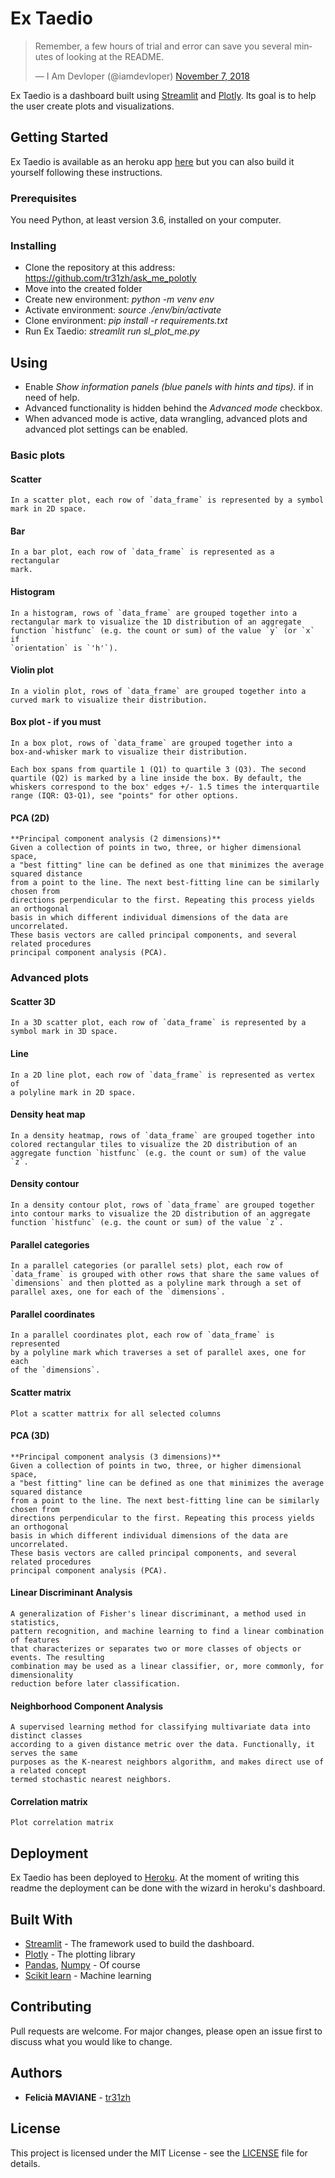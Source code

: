 # Ex Taedio

<blockquote class="twitter-tweet"><p lang="en" dir="ltr">Remember, a few hours of trial and error can save you several minutes of looking at the README.</p>&mdash; I Am Devloper (@iamdevloper) <a href="https://twitter.com/iamdevloper/status/1060067235316809729?ref_src=twsrc%5Etfw">November 7, 2018</a></blockquote>

Ex Taedio is a dashboard built using [Streamlit](https://www.streamlit.io/) and [Plotly](https://plotly.com/). Its goal is to help the user create plots and visualizations.

## Getting Started

Ex Taedio is available as an heroku app [here](https://extaedio.herokuapp.com/) but you can also build it yourself following these instructions.

### Prerequisites

You need Python, at least version 3.6, installed on your computer.

### Installing

- Clone the repository at this address: https://github.com/tr31zh/ask_me_polotly
- Move into the created folder
- Create new environment: _python -m venv env_
- Activate environment: _source ./env/bin/activate_
- Clone environment: _pip install -r requirements.txt_
- Run Ex Taedio: _streamlit run sl_plot_me.py_

## Using

- Enable _Show information panels (blue panels with hints and tips)._ if in need of help.
- Advanced functionality is hidden behind the _Advanced mode_ checkbox.
- When advanced mode is active, data wrangling, advanced plots and advanced plot settings can be enabled.

### Basic plots

#### Scatter

    In a scatter plot, each row of `data_frame` is represented by a symbol
    mark in 2D space.

#### Bar

    In a bar plot, each row of `data_frame` is represented as a rectangular
    mark.

#### Histogram

    In a histogram, rows of `data_frame` are grouped together into a
    rectangular mark to visualize the 1D distribution of an aggregate
    function `histfunc` (e.g. the count or sum) of the value `y` (or `x` if
    `orientation` is `'h'`).

#### Violin plot

    In a violin plot, rows of `data_frame` are grouped together into a
    curved mark to visualize their distribution.

#### Box plot - if you must

    In a box plot, rows of `data_frame` are grouped together into a
    box-and-whisker mark to visualize their distribution.

    Each box spans from quartile 1 (Q1) to quartile 3 (Q3). The second
    quartile (Q2) is marked by a line inside the box. By default, the
    whiskers correspond to the box' edges +/- 1.5 times the interquartile
    range (IQR: Q3-Q1), see "points" for other options.

#### PCA (2D)

    **Principal component analysis (2 dimensions)**
    Given a collection of points in two, three, or higher dimensional space,
    a "best fitting" line can be defined as one that minimizes the average squared distance
    from a point to the line. The next best-fitting line can be similarly chosen from
    directions perpendicular to the first. Repeating this process yields an orthogonal
    basis in which different individual dimensions of the data are uncorrelated.
    These basis vectors are called principal components, and several related procedures
    principal component analysis (PCA).

### Advanced plots

#### Scatter 3D

    In a 3D scatter plot, each row of `data_frame` is represented by a
    symbol mark in 3D space.

#### Line

    In a 2D line plot, each row of `data_frame` is represented as vertex of
    a polyline mark in 2D space.

#### Density heat map

    In a density heatmap, rows of `data_frame` are grouped together into
    colored rectangular tiles to visualize the 2D distribution of an
    aggregate function `histfunc` (e.g. the count or sum) of the value `z`.

#### Density contour

    In a density contour plot, rows of `data_frame` are grouped together
    into contour marks to visualize the 2D distribution of an aggregate
    function `histfunc` (e.g. the count or sum) of the value `z`.

#### Parallel categories

    In a parallel categories (or parallel sets) plot, each row of
    `data_frame` is grouped with other rows that share the same values of
    `dimensions` and then plotted as a polyline mark through a set of
    parallel axes, one for each of the `dimensions`.

#### Parallel coordinates

    In a parallel coordinates plot, each row of `data_frame` is represented
    by a polyline mark which traverses a set of parallel axes, one for each
    of the `dimensions`.

#### Scatter matrix

    Plot a scatter mattrix for all selected columns

#### PCA (3D)

    **Principal component analysis (3 dimensions)**
    Given a collection of points in two, three, or higher dimensional space,
    a "best fitting" line can be defined as one that minimizes the average squared distance
    from a point to the line. The next best-fitting line can be similarly chosen from
    directions perpendicular to the first. Repeating this process yields an orthogonal
    basis in which different individual dimensions of the data are uncorrelated.
    These basis vectors are called principal components, and several related procedures
    principal component analysis (PCA).

#### Linear Discriminant Analysis

    A generalization of Fisher's linear discriminant, a method used in statistics,
    pattern recognition, and machine learning to find a linear combination of features
    that characterizes or separates two or more classes of objects or events. The resulting
    combination may be used as a linear classifier, or, more commonly, for dimensionality
    reduction before later classification.

#### Neighborhood Component Analysis

    A supervised learning method for classifying multivariate data into distinct classes
    according to a given distance metric over the data. Functionally, it serves the same
    purposes as the K-nearest neighbors algorithm, and makes direct use of a related concept
    termed stochastic nearest neighbors.

#### Correlation matrix

    Plot correlation matrix

## Deployment

Ex Taedio has been deployed to [Heroku](www.heroku.com). At the moment of writing this readme the deployment can be done with the wizard in heroku's dashboard.

## Built With

- [Streamlit](https://www.streamlit.io/) - The framework used to build the dashboard.
- [Plotly](https://plotly.com/) - The plotting library
- [Pandas](https://pandas.pydata.org/), [Numpy](https://numpy.org/) - Of course
- [Scikit learn](https://scikit-learn.org/stable/) - Machine learning

## Contributing

Pull requests are welcome. For major changes, please open an issue first to discuss what you would like to change.

## Authors

- **Felicià MAVIANE** - [tr31zh](https://github.com/tr31zh)

## License

This project is licensed under the MIT License - see the [LICENSE](<[LICENSE.md](https://github.com/tr31zh/ask_me_polotly/blob/master/LICENSE)>) file for details.
